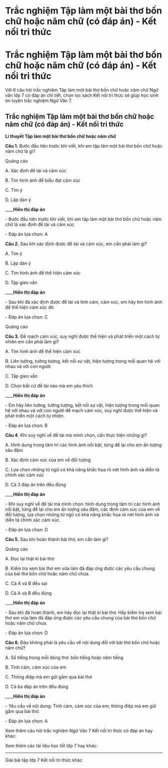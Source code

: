 # Trắc nghiệm Tập làm một bài thơ bốn chữ hoặc năm chữ (có đáp án) - Kết nối tri thức

# Trắc nghiệm Tập làm một bài thơ bốn chữ hoặc năm chữ (có đáp án) - Kết nối tri thức

Với 6 câu hỏi trắc nghiệm Tập làm một bài thơ bốn chữ hoặc năm chữ Ngữ văn lớp 7 có đáp án chi tiết, chọn lọc sách Kết nối tri thức sẽ giúp học sinh ôn luyện trắc nghiệm Ngữ Văn 7.

## Trắc nghiệm Tập làm một bài thơ bốn chữ hoặc năm chữ (có đáp án) - Kết nối tri thức

**Lí thuyết Tập làm một bài thơ bốn chữ hoặc năm chữ**

**Câu 1.** Bước đầu tiên trước khi viết, khi em tập làm một bài thơ bốn chữ hoặc năm chữ là gì?

Quảng cáo

A. Xác định đề tài và cảm xúc

B. Tìm hình ảnh để biểu đạt cảm xúc

C. Tìm ý

D. Lập dàn ý

____**Hiển thị đáp án**

\- Bước đầu tiên trước khi viết, khi em tập làm một bài thơ bốn chữ hoặc năm chữ là xác định đề tài và cảm xúc

\- Đáp án lựa chọn: A

**Câu 2.** Sau khi xác định được đề tài và cảm xúc, em cần phải làm gì?

A. Tìm ý

B. Lập dàn ý

C. Tìm hình ảnh để thể hiện cảm xúc

D. Tập gieo vần

____**Hiển thị đáp án**

\- Sau khi đã xác định được để tài và tình cảm, cảm xúc, em hãy tìm hình ảnh để thể hiện cảm xúc đó

\- Đáp án lựa chọn: C

Quảng cáo

**Câu 3.** Để mạch cảm xúc, suy nghĩ được thể hiện và phát triển một cách tự nhiên em cần phải làm gì?

A. Tìm hình ảnh để thể hiện cảm xúc

B. Liên tưởng, tưởng tượng, kết nối sự vật, hiện tượng trong mối quan hệ với nhau và với con người

C. Tập gieo vần

D. Chọn bất cứ đề tài nào mà em yêu thích

____**Hiển thị đáp án**

\- Em hãy liên tưởng, tưởng tượng, kết nối sự vật, hiện tượng trong mối quan hệ với nhau và với con người để mạch cảm xúc, suy nghĩ được thể hiện và phát triển một cách tự nhiên.

\- Đáp án lựa chọn: B

**Câu 4**. Khi suy nghĩ về đề tài mà mình chọn, cần thực hiện những gì?

A. Hình dung trong tâm trí các hình ảnh nổi bật, từng để lại cho em ấn tượng sâu đậm

B. Xác định cảm xúc của em về đối tượng

C. Lựa chọn những từ ngữ có khả năng khắc họa rõ nét hình ảnh và diễn tả chính xác cảm xúc

D. Cả 3 đáp án trên đều đúng

____**Hiển thị đáp án**

\- Khi suy nghĩ về đề tài mà mình chọn: hình dung trong tâm trí các hình ảnh nổi bật, từng để lại cho em ấn tượng sâu đậm, các định cảm xúc của em về đối tượng, lựa chọn những từ ngữ có khả năng khắc họa rõ nét hình ảnh và diễn tả chính xác cảm xúc.

\- Đáp án lựa chọn: D

**Câu 5.** Sau khi hoàn thành bài thơ, em cần làm gì?

Quảng cáo

A. Đọc lại thật kĩ bài thơ

B. Kiểm tra xem bài thơ em vừa làm đã đáp ứng được các yêu cầu chung của bài thơ bốn chữ hoặc năm chữ chưa.

C. Cả A và B đều sai

D. Cả A và B đều đúng

____**Hiển thị đáp án**

\- Sau khi đã hoàn thành, em hãy đọc lại thật kĩ bài thơ. Hãy kiểm tra xem bài thơ em vừa làm đã đáp ứng được các yêu cầu chung của bài thơ bốn chữ hoặc năm chữ chưa. 

\- Đáp án lựa chọn: D

**Câu 6.** Đâu không phải là yêu cầu về nội dung đối với bài thơ bốn chữ hoặc năm chữ?

A. Số tiếng trong mỗi dòng thơ: bốn tiếng hoặc năm tiếng

B. Tình cảm, cảm xúc của em

C. Thông điệp mà em gửi gắm qua bài thơ

D. Cả ba đáp án trên đều đúng

____**Hiển thị đáp án**

\- Yêu cầu về nội dung: Tình cảm, cảm xúc của em; thông điệp mà em gửi gắm qua bài thơ.

\- Đáp án lựa chọn: A

Xem thêm câu hỏi trắc nghiệm Ngữ Văn 7 Kết nối tri thức có đáp án hay khác:

Xem thêm các tài liệu học tốt lớp 7 hay khác:

* * *

Giải bài tập lớp 7 Kết nối tri thức khác
